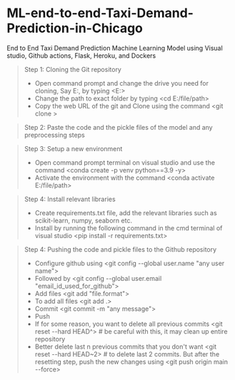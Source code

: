 # ML-end-to-end-Taxi-Demand-Prediction-in-Chicago
End to End Taxi Demand Prediction Machine Learning Model using Visual studio, Github actions, Flask, Heroku, and Dockers

> Step 1: Cloning the Git repository
>    - Open command prompt and change the drive you need for cloning, Say E:, by typing <E:>
>    - Change the path to exact folder by typing <cd E:/file/path>
>    - Copy the web URL of the git and Clone using the command <git clone <web url for cloning>> 

> Step 2: Paste the code and the pickle files of the model and any preprocessing steps

> Step 3: Setup a new environment
>   - Open command prompt terminal on visual studio and use the command <conda create -p venv python==3.9 -y>
>   - Activate the environment with the command <conda activate E:/file/path>

> Step 4: Install relevant libraries
>   - Create requirements.txt file, add the relevant libraries such as scikit-learn, numpy, seaborn etc.
>   - Install by running the following command in the cmd terminal of visual studio <pip install -r requirements.txt>

> Step 4: Pushing the code and pickle files to the Github repository
>   - Configure github using <git config --global user.name "any user name">
>   - Followed by <git config --global user.email "email_id_used_for_github">
>   - Add files <git add "file.format">
>   - To add all files <git add .>
>   - Commit <git commit -m "any message">
>   - Push <git push origin main>
>   - If for some reason, you want to delete all previous commits <git reset --hard HEAD^> # be careful with this, it may clean up entire repository
>   - Better delete last n previous commits that you don't want <git reset --hard HEAD~2> # to delete last 2 commits. But after the resetting step, push the new changes using <git push origin main --force>
>


